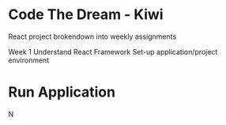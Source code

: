 # Code The Dream - Kiwi

React project brokendown into weekly assignments

Week 1
Understand React Framework
Set-up application/project environment

# Run Application

N
